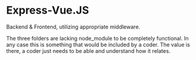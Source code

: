 # Express-Vue.JS
Backend &amp; Frontend, utilizing appropriate middleware.

The three folders are lacking node_module to be completely functional. In any case this is something that would be included by a coder. 
The value is there, a coder just needs to be able and understand how it relates.
